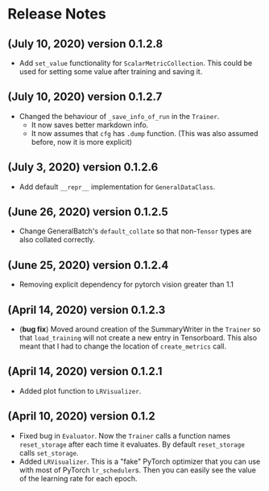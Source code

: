 # Release Notes


## (July 10, 2020) version 0.1.2.8
* Add `set_value` functionality for `ScalarMetricCollection`. This could be used for setting some value after training and saving it.

## (July 10, 2020) version 0.1.2.7
* Changed the behaviour of `_save_info_of_run` in the `Trainer`.
    * It now saves better markdown info.
    * It now assumes that `cfg` has `.dump` function. (This was also assumed before, now it is more explicit)

## (July 3, 2020) version 0.1.2.6
* Add default `__repr__` implementation for `GeneralDataClass`.

## (June 26, 2020) version 0.1.2.5
* Change GeneralBatch's `default_collate` so that non-`Tensor` types are also collated correctly.

## (June 25, 2020) version 0.1.2.4
* Removing explicit dependency for pytorch vision greater than 1.1

## (April 14, 2020) version 0.1.2.3
* (**bug fix**) Moved around creation of the SummaryWriter in the `Trainer` so that `load_training` will not create a new entry
in Tensorboard. This also meant that I had to change the location of `create_metrics` call.

## (April 14, 2020) version 0.1.2.1
* Added plot function to `LRVisualizer`.

## (April 10, 2020) version 0.1.2
* Fixed bug in `Evaluator`. Now the `Trainer` calls a function names `reset_storage` after each time it evaluates.
By default `reset_storage` calls `set_storage`.
*  Added `LRVisualizer`. This is a "fake" PyTorch optimizer that you can use with most of PyTorch `lr_scheduler`s.
Then you can easily see the value of the learning rate for each epoch.
